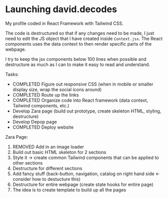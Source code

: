 # Launching david.decodes

My profile coded in React Framework with Tailwind CSS.

The code is destructured so that if any changes need to be made, I just need to edit the JS object that I have created inside `Context.jsx`. The React components uses the data context to then render specific parts of the webpage.

I try to keep the jsx components below 100 lines when possible and destructure as much as I can to make it easy to read and understand.

Tasks:

- COMPLETED Figure out responsive CSS (when in mobile or smaller display size, wrap the social icons around)
- COMPLETED Route up the links
- COMPLETED Organize code into React framework (data context, Tailwind components, etc.)
- Develop Zara page (build out prototype, create skeleton HTML, styling, destructure)
- Develop Depop page
- COMPLETED Deploy website

Zara Page:

1. REMOVED Add in an image loader
2. Build out basic HTML skeleton for 2 sections
3. Style it -> create common Tailwind components that can be applied to other sections
4. Destructure for different sections
5. Add fancy stuff (back-button, navigation, catalog on right hand side <-consider how to destucture this)
6. Destructure for entire webpage (create state hooks for entire page)
7. The idea is to create template to build up all the pages
